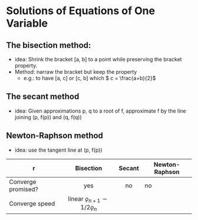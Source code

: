 # Solutions of Equations of One Variable

## The bisection method:
+ idea: Shrink the bracket [a, b] to a point while preserving the bracket property.
+ Method: narraw the bracket but keep the property
  + e.g.: to have [a, c] or [c, b] which $ c = \frac{a+b}{2}$

## The secant method
+ idea: Given approximations p, q to a root of f, approximate f by the line joining (p, f(p)) and (q, f(q))

## Newton-Raphson method
+ idea: use the tangent line at (p, f(p))

r |Bisection|Secant|Newton-Raphson
---|:---:|:---:|---
Converge promised?|yes|no|no
Converge speed|linear $ǫ_{n+1} ∼ 1/2ǫ_n$|

